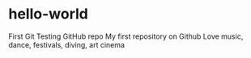 # hello-world
First Git
Testing GitHub repo
My first repository on Github
Love music, dance, festivals, diving, art cinema
